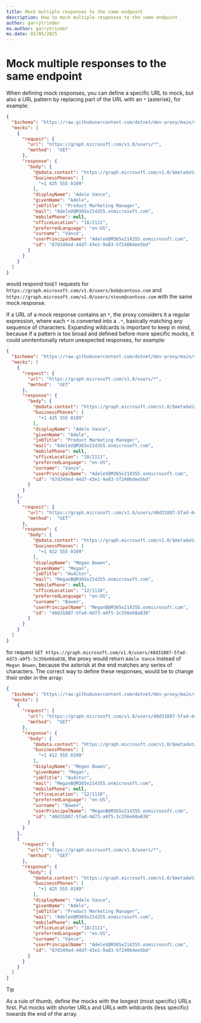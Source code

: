 ```yaml
---
title: Mock multiple responses to the same endpoint
description: How to mock multiple responses to the same endpoint
author: garrytrinder
ms.author: garrytrinder
ms.date: 02/05/2025
---
```


# Mock multiple responses to the same endpoint

When defining mock responses, you can define a specific URL to mock, but also a URL pattern by replacing part of the URL with an `*` (asterisk), for example:

```json
{
  "$schema": "https://raw.githubusercontent.com/dotnet/dev-proxy/main/schemas/v0.29.2/mockresponseplugin.schema.json",
  "mocks": [
    {
      "request": {
        "url": "https://graph.microsoft.com/v1.0/users/*",
        "method":  "GET"
      },
      "response": {
        "body": {
          "@odata.context": "https://graph.microsoft.com/v1.0/$metadata#users/$entity",
          "businessPhones": [
            "+1 425 555 0109"
          ],
          "displayName": "Adele Vance",
          "givenName": "Adele",
          "jobTitle": "Product Marketing Manager",
          "mail": "AdeleV@M365x214355.onmicrosoft.com",
          "mobilePhone": null,
          "officeLocation": "18/2111",
          "preferredLanguage": "en-US",
          "surname": "Vance",
          "userPrincipalName": "AdeleV@M365x214355.onmicrosoft.com",
          "id": "87d349ed-44d7-43e1-9a83-5f2406dee5bd"
        }
      }
    }
  ]
}
```

would respond to`GET` requests for `https://graph.microsoft.com/v1.0/users/bob@contoso.com` and `https://graph.microsoft.com/v1.0/users/steve@contoso.com` with the same mock response.

If a URL of a mock response contains an `*`, the proxy considers it a regular expression, where each `*` is converted into a `.*`, basically matching any sequence of characters. Expanding wildcards is important to keep in mind, because if a pattern is too broad and defined before more specific mocks, it could unintentionally return unexpected responses, for example:

```json
{
  "$schema": "https://raw.githubusercontent.com/dotnet/dev-proxy/main/schemas/v0.29.2/mockresponseplugin.schema.json",
  "mocks": [
    {
      "request": {
        "url": "https://graph.microsoft.com/v1.0/users/*",
        "method":  "GET"
      },
      "response": {
        "body": {
          "@odata.context": "https://graph.microsoft.com/v1.0/$metadata#users/$entity",
          "businessPhones": [
            "+1 425 555 0109"
          ],
          "displayName": "Adele Vance",
          "givenName": "Adele",
          "jobTitle": "Product Marketing Manager",
          "mail": "AdeleV@M365x214355.onmicrosoft.com",
          "mobilePhone": null,
          "officeLocation": "18/2111",
          "preferredLanguage": "en-US",
          "surname": "Vance",
          "userPrincipalName": "AdeleV@M365x214355.onmicrosoft.com",
          "id": "87d349ed-44d7-43e1-9a83-5f2406dee5bd"
        }
      }
    },
    {
      "request": {
        "url": "https://graph.microsoft.com/v1.0/users/48d31887-5fad-4d73-a9f5-3c356e68a038",
        "method":  "GET"
      },
      "response": {
        "body": {
          "@odata.context": "https://graph.microsoft.com/v1.0/$metadata#users/$entity",
          "businessPhones": [
            "+1 412 555 0109"
          ],
          "displayName": "Megan Bowen",
          "givenName": "Megan",
          "jobTitle": "Auditor",
          "mail": "MeganB@M365x214355.onmicrosoft.com",
          "mobilePhone": null,
          "officeLocation": "12/1110",
          "preferredLanguage": "en-US",
          "surname": "Bowen",
          "userPrincipalName": "MeganB@M365x214355.onmicrosoft.com",
          "id": "48d31887-5fad-4d73-a9f5-3c356e68a038"
        }
      }
    }
  ]
}
```

for request `GET https://graph.microsoft.com/v1.0/users/48d31887-5fad-4d73-a9f5-3c356e68a038`, the proxy would return `Adele Vance` instead of `Megan Bowen`, because the asterisk at the end matches any series of characters. The correct way to define these responses, would be to change their order in the array:

```json
{
  "$schema": "https://raw.githubusercontent.com/dotnet/dev-proxy/main/schemas/v0.29.2/mockresponseplugin.schema.json",
  "mocks": [
    {
      "request": {
        "url": "https://graph.microsoft.com/v1.0/users/48d31887-5fad-4d73-a9f5-3c356e68a038",
        "method":  "GET"
      },
      "response": {
        "body": {
          "@odata.context": "https://graph.microsoft.com/v1.0/$metadata#users/$entity",
          "businessPhones": [
            "+1 412 555 0109"
          ],
          "displayName": "Megan Bowen",
          "givenName": "Megan",
          "jobTitle": "Auditor",
          "mail": "MeganB@M365x214355.onmicrosoft.com",
          "mobilePhone": null,
          "officeLocation": "12/1110",
          "preferredLanguage": "en-US",
          "surname": "Bowen",
          "userPrincipalName": "MeganB@M365x214355.onmicrosoft.com",
          "id": "48d31887-5fad-4d73-a9f5-3c356e68a038"
        }
      }
    },
    {
      "request": {
        "url": "https://graph.microsoft.com/v1.0/users/*",
        "method":  "GET"
      },
      "response": {
        "body": {
          "@odata.context": "https://graph.microsoft.com/v1.0/$metadata#users/$entity",
          "businessPhones": [
            "+1 425 555 0109"
          ],
          "displayName": "Adele Vance",
          "givenName": "Adele",
          "jobTitle": "Product Marketing Manager",
          "mail": "AdeleV@M365x214355.onmicrosoft.com",
          "mobilePhone": null,
          "officeLocation": "18/2111",
          "preferredLanguage": "en-US",
          "surname": "Vance",
          "userPrincipalName": "AdeleV@M365x214355.onmicrosoft.com",
          "id": "87d349ed-44d7-43e1-9a83-5f2406dee5bd"
        }
      }
    }
  ]
}
```

> [!TIP]
> As a rule of thumb, define the mocks with the longest (most specific) URLs first. Put mocks with shorter URLs and URLs with wildcards (less specific) towards the end of the array.
